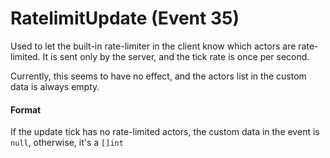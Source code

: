# RatelimitUpdate (Event 35)

Used to let the built-in rate-limiter in the client know which actors are rate-limited. It is sent only by the server, and the tick rate is once per second.

Currently, this seems to have no effect, and the actors list in the custom data is always empty.

#### Format
If the update tick has no rate-limited actors, the custom data in the event is `null`, otherwise, it's a `[]int`